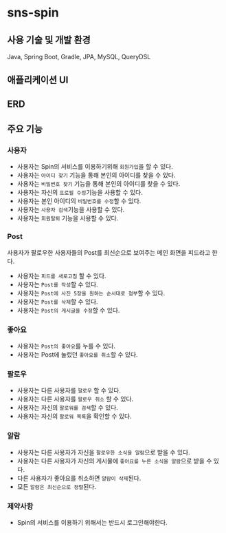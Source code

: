 # sns-spin

## 사용 기술 및 개발 환경
Java, Spring Boot, Gradle, JPA, MySQL, QueryDSL

## 애플리케이션 UI

## ERD

## 주요 기능
### 사용자
* 사용자는 Spin의 서비스를 이용하기위해 `회원가입`을 할 수 있다.
* 사용자는 `아이디 찾기` 기능을 통해 본인의 아이디를 찾을 수 있다.
* 사용자는 `비밀번호 찾기` 기능을 통해 본인의 아이디를 찾을 수 있다.
* 사용자는 자신의 `프로필 수정`기능을 사용할 수 있다.
* 사용자는 본인 아이디의 `비밀번호를 수정`할 수 있다.
* 사용자는 `사용자 검색`기능을 사용할 수 있다.
* 사용자는 `회원탈퇴` 기능을 사용할 수 있다.

### Post
사용자가 팔로우한 사용자들의 Post를 최신순으로 보여주는 메인 화면을 피드라고 한다. 
* 사용자는 `피드를 새로고침` 할 수 있다.
* 사용자는 `Post를 작성`할 수 있다.
* 사용자는 `Post에 사진 5장을 원하는 순서대로 첨부`할 수 있다.
* 사용자는 `Post를 삭제`할 수 있다.
* 사용자는 `Post의 게시글을 수정`할 수 있다.

### 좋아요
* 사용자는 `Post의 좋아요`를 누를 수 있다.
* 사용자는 Post에 눌렀던 `좋아요를 취소`할 수 있다.

### 팔로우
* 사용자는 다른 사용자를 `팔로우` 할 수 있다.
* 사용자는 다른 사용자를 `팔로우 취소` 할 수 있다.
* 사용자는 자신의 `팔로워를 검색`할 수 있다.
* 사용자는 자신의 `팔로워 목록`을 확인할 수 있다.

### 알람
* 사용자는 다른 사용자가 자신을 `팔로우한 소식을 알람`으로 받을 수 있다.
* 사용자는 다른 사용자가 자신의 게시물에 `좋아요를 누른 소식을 알람`으로 받을 수 있다.
* 다른 사용자가 좋아요를 취소하면 `알람이 삭제`된다.
* 모든 `알람은 최신순으로 정렬`된다.

### 제약사항
* Spin의 서비스를 이용하기 위해서는 반드시 로그인해야한다.
